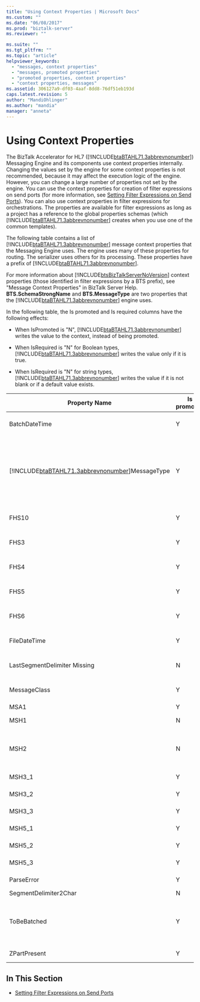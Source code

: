 ```yaml
---
title: "Using Context Properties | Microsoft Docs"
ms.custom: ""
ms.date: "06/08/2017"
ms.prod: "biztalk-server"
ms.reviewer: ""

ms.suite: ""
ms.tgt_pltfrm: ""
ms.topic: "article"
helpviewer_keywords: 
  - "messages, context properties"
  - "messages, promoted properties"
  - "promoted properties, context properties"
  - "context properties, messages"
ms.assetid: 306127a9-df03-4aaf-8dd8-76df51eb193d
caps.latest.revision: 5
author: "MandiOhlinger"
ms.author: "mandia"
manager: "anneta"
---
```

# Using Context Properties
The BizTalk Accelerator for HL7 ([!INCLUDE[btaBTAHL71.3abbrevnonumber](../../includes/btabtahl71-3abbrevnonumber-md.md)]) Messaging Engine and its components use context properties internally. Changing the values set by the engine for some context properties is not recommended, because it may affect the execution logic of the engine. However, you can change a large number of properties not set by the engine. You can use the context properties for creation of filter expressions on send ports (for more information, see [Setting Filter Expressions on Send Ports](../../adapters-and-accelerators/accelerator-hl7/setting-filter-expressions-on-send-ports.md)). You can also use context properties in filter expressions for orchestrations. The properties are available for filter expressions as long as a project has a reference to the global properties schemas (which [!INCLUDE[btaBTAHL71.3abbrevnonumber](../../includes/btabtahl71-3abbrevnonumber-md.md)] creates when you use one of the common templates).  
  
 The following table contains a list of [!INCLUDE[btaBTAHL71.3abbrevnonumber](../../includes/btabtahl71-3abbrevnonumber-md.md)] message context properties that the Messaging Engine uses. The engine uses many of these properties for routing. The serializer uses others for its processing. These properties have a prefix of [!INCLUDE[btaBTAHL71.3abbrevnonumber](../../includes/btabtahl71-3abbrevnonumber-md.md)].  
  
 For more information about [!INCLUDE[btsBizTalkServerNoVersion](../../includes/btsbiztalkservernoversion-md.md)] context properties (those identified in filter expressions by a BTS prefix), see "Message Context Properties" in BizTalk Server Help. **BTS.SchemaStrongName** and **BTS.MessageType** are two properties that the [!INCLUDE[btaBTAHL71.3abbrevnonumber](../../includes/btabtahl71-3abbrevnonumber-md.md)] engine uses.  
  
 In the following table, the Is promoted and Is required columns have the following effects:  
  
- When IsPromoted is "N", [!INCLUDE[btaBTAHL71.3abbrevnonumber](../../includes/btabtahl71-3abbrevnonumber-md.md)] writes the value to the context, instead of being promoted.  
  
- When IsRequired is "N" for Boolean types, [!INCLUDE[btaBTAHL71.3abbrevnonumber](../../includes/btabtahl71-3abbrevnonumber-md.md)] writes the value only if it is true.  
  
- When IsRequired is "N" for string types, [!INCLUDE[btaBTAHL71.3abbrevnonumber](../../includes/btabtahl71-3abbrevnonumber-md.md)] writes the value if it is not blank or if a default value exists.  
  
|                                           Property Name                                            | Is promoted | Is required |                                                                                                                                                                      Notes                                                                                                                                                                       |
|----------------------------------------------------------------------------------------------------|-------------|-------------|--------------------------------------------------------------------------------------------------------------------------------------------------------------------------------------------------------------------------------------------------------------------------------------------------------------------------------------------------|
|                                           BatchDateTime                                            |      Y      |      N      |                                                                                                [!INCLUDE[btaBTAHL71.3abbrevnonumber](../../includes/btabtahl71-3abbrevnonumber-md.md)] promotes this property when it processes a batch message.                                                                                                 |
| [!INCLUDE[btaBTAHL71.3abbrevnonumber](../../includes/btabtahl71-3abbrevnonumber-md.md)]MessageType |      Y      |      Y      | The serializer uses this property to distinguish single and batched messages. The HL7 disassembler sets it only for batch messages. The property indicates whether the message is a single message, an inbound batch message, or an outbound batch message. If the serializer does not find it, it assumes that the message is a single message. |
|                                               FHS10                                                |      Y      |      N      |                                                                                                [!INCLUDE[btaBTAHL71.3abbrevnonumber](../../includes/btabtahl71-3abbrevnonumber-md.md)] promotes this property when it processes a batch message.                                                                                                 |
|                                                FHS3                                                |      Y      |      N      |                                                                                                [!INCLUDE[btaBTAHL71.3abbrevnonumber](../../includes/btabtahl71-3abbrevnonumber-md.md)] promotes this property when it processes a batch message.                                                                                                 |
|                                                FHS4                                                |      Y      |      N      |                                                                                                [!INCLUDE[btaBTAHL71.3abbrevnonumber](../../includes/btabtahl71-3abbrevnonumber-md.md)] promotes this property when it processes a batch message.                                                                                                 |
|                                                FHS5                                                |      Y      |      N      |                                                                                                [!INCLUDE[btaBTAHL71.3abbrevnonumber](../../includes/btabtahl71-3abbrevnonumber-md.md)] promotes this property when it processes a batch message.                                                                                                 |
|                                                FHS6                                                |      Y      |      N      |                                                                                                [!INCLUDE[btaBTAHL71.3abbrevnonumber](../../includes/btabtahl71-3abbrevnonumber-md.md)] promotes this property when it processes a batch message.                                                                                                 |
|                                            FileDateTime                                            |      Y      |      N      |                                                                                                [!INCLUDE[btaBTAHL71.3abbrevnonumber](../../includes/btabtahl71-3abbrevnonumber-md.md)] promotes this property when it processes a batch message.                                                                                                 |
|                                    LastSegmentDelimiter Missing                                    |      N      |      N      |                                                                                                [!INCLUDE[btaBTAHL71.3abbrevnonumber](../../includes/btabtahl71-3abbrevnonumber-md.md)] promotes this property when it processes a batch message.                                                                                                 |
|                                            MessageClass                                            |      Y      |      Y      |                                                                                                                  Contains either **MessageClass2X** or **MessageClass2Xml** to distinguish between the two classes of messages.                                                                                                                  |
|                                                MSA1                                                |      Y      |      Y      |                                                                                                                                                        Applicable only for ACK messages.                                                                                                                                                         |
|                                                MSH1                                                |      N      |      Y      |                                                                                                                                   The field containing the field separator. The serializer uses this property.                                                                                                                                   |
|                                                MSH2                                                |      N      |      Y      |                                                                                    The serializer uses this property. The field containing the encoding characters (component separator, repetition separator, escape character, and subcomponent separator).                                                                                    |
|                                               MSH3_1                                               |      Y      |      N      |                                                                                                                                              The first component of the sending application field.                                                                                                                                               |
|                                               MSH3_2                                               |      Y      |      N      |                                                                                                                                              The second component of the sending application field.                                                                                                                                              |
|                                               MSH3_3                                               |      Y      |      N      |                                                                                                                                              The third component of the sending application field.                                                                                                                                               |
|                                               MSH5_1                                               |      Y      |      N      |                                                                                                                                             The first component of the receiving application field.                                                                                                                                              |
|                                               MSH5_2                                               |      Y      |      N      |                                                                                                                                             The second component of the receiving application field.                                                                                                                                             |
|                                               MSH5_3                                               |      Y      |      N      |                                                                                                                                             The third component of the receiving application field.                                                                                                                                              |
|                                             ParseError                                             |      Y      |      Y      |                                                                                                                                                 Indicates that an error occurred during parsing.                                                                                                                                                 |
|                                       SegmentDelimiter2Char                                        |      N      |      N      |                                                                                                                                                      The character that delimits segments.                                                                                                                                                       |
|                                            ToBeBatched                                             |      Y      |      N      |                       When set to false, [!INCLUDE[btaBTAHL71.3abbrevnonumber](../../includes/btabtahl71-3abbrevnonumber-md.md)] does not buffer the message to be batched later; otherwise, [!INCLUDE[btaBTAHL71.3abbrevnonumber](../../includes/btabtahl71-3abbrevnonumber-md.md)] sends the message as part of a batch.                       |
|                                            ZPartPresent                                            |      Y      |      N      |                                                                                                                                              Indicates whether an undeclared Z segment is present.                                                                                                                                               |
  
## In This Section  
  
-   [Setting Filter Expressions on Send Ports](../../adapters-and-accelerators/accelerator-hl7/setting-filter-expressions-on-send-ports.md)